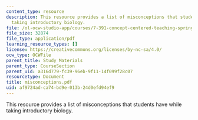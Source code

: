 ```yaml
---
content_type: resource
description: This resource provides a list of misconceptions that students have while
  taking introductory biology.
file: /ol-ocw-studio-app/courses/7-391-concept-centered-teaching-spring-2006/af9724adca74bd9e013b24d0efd94ef9_misconceptions.pdf
file_size: 32874
file_type: application/pdf
learning_resource_types: []
license: https://creativecommons.org/licenses/by-nc-sa/4.0/
ocw_type: OCWFile
parent_title: Study Materials
parent_type: CourseSection
parent_uid: a316d779-fc39-96eb-9f11-14f099f28c07
resourcetype: Document
title: misconceptions.pdf
uid: af9724ad-ca74-bd9e-013b-24d0efd94ef9
---
```

This resource provides a list of misconceptions that students have while taking introductory biology.